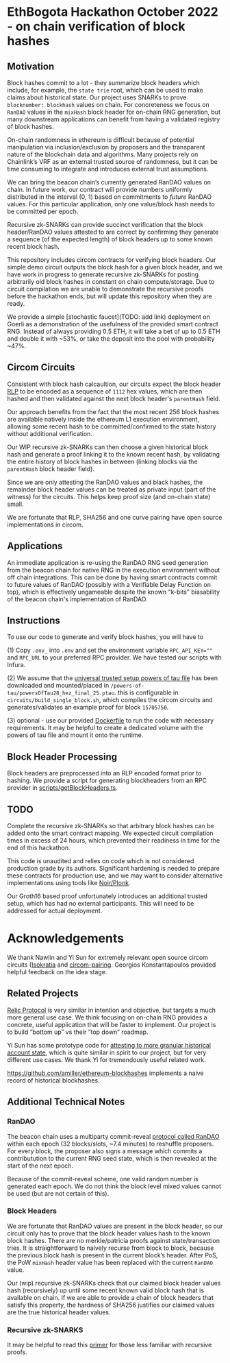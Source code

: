 # EthBogota Hackathon October 2022 - on chain verification of block hashes

## Motivation

Block hashes commit to a lot - they summarize block headers which include, for example, the `state trie` root, which can be used to make claims about historical state. Our project uses SNARKs to prove `blocknumber: blockhash` values on chain. For concreteness we focus on `RanDAO` values in the `mixHash` block header for on-chain RNG generation, but many downstream applications can benefit from having a validated registry of block hashes.

On-chain randomness in ethereum is difficult because of potential manipulation via inclusion/exclusion by proposers and the transparent nature of the blockchain data and algorithms. Many projects rely on Chainlink’s VRF as an external trusted source of randomness, but it can be time consuming to integrate and introduces external trust assumptions.

We can bring the beacon chain’s currently generated RanDAO values on chain. In future work, our contract will provide numbers uniformly distributed in the interval (0, 1) based on commitments to _future_ RanDAO values. For this particular application, only one value/block hash needs to be committed per epoch.

Recursive zk-SNARKs can provide succinct verification that the block header/RanDAO values attested to are correct by confirming they generate a sequence (of the expected length) of block headers up to some known recent block hash.

This repository includes circom contracts for verifying block headers. Our simple demo circuit outputs the block hash for
a given block header, and we have work in progress to generate recursive zk-SNARKs for posting arbitrarily old block hashes in constant on chain compute/storage. Due to circuit compilation we are unable to demonstrate the recursive proofs before the hackathon ends, but will update this repository when they are ready.

We provide a simple [stochastic faucet](TODO: add link) deployment on Goerli as a demonstration of the usefulness of the provided smart contract RNG. Instead of always providing 0.5 ETH, it will take a bet of up to 0.5 ETH and double it with ~53%, or take the deposit into the pool with probability ~47%.

## Circom Circuits

Consistent with block hash calcaultion, our circuits expect the block header [RLP](https://ethereum.org/en/developers/docs/data-structures-and-encoding/rlp/) to be encoded as a sequence of `1112` hex values, which are then hashed and then validated against the next block header's `parentHash` field.

Our approach benefits from the fact that the most recent 256 block hashes are available natively inside the ethereum L1
execution environment, allowing some recent hash to be committed/confirmed to the state history without additional verification.

Our WIP recursive zk-SNARKs can then choose a given historical block hash and generate a proof linking it to the known recent hash,
by validating the entire history of block hashes in between (linking blocks via the `parentHash` block header field).

Since we are only attesting the RanDAO values and black hashes, the remainder block header values can be treated as private input (part of the witness) for the circuits. This helps keep proof size (and on-chain state) small.

We are fortunate that RLP, SHA256 and one curve pairing have open source implementations in circom.

## Applications

An immediate application is re-using the RanDAO RNG seed generation from the beacon chain for native RNG in the execution environment without
off chain integrations. This can be done by having smart contracts commit to future values of RanDAO (possibly with a Verifiable Delay Function on top),
which is effectively ungameable despite the known "k-bits" biasability of the beacon chain's implementation of RanDAO.

## Instructions

To use our code to generate and verify block hashes, you will have to

(1) Copy `.env_` into `.env` and set the environment variable `RPC_API_KEY=""` and `RPC_URL` to your preferred RPC provider. We have tested our scripts with Infura.

(2) We assume that the [universal trusted setup powers of tau file](https://github.com/weijiekoh/perpetualpowersoftau) has been downloaded and mounted/placed in
`/powers-of-tau/powersOfTau28_hez_final_25.ptau`. this is configurable in `circuits/build_single_block.sh`, which compiles the circom circuits and generates/validates an example proof for block `15705750`.

(3) optional - use our provided [Dockerfile](Dockerfile) to run the code with necessary requirements. It may be helpful to create a dedicated volume with the powers of tau file and mount it onto the runtime.

## Block Header Processing

Block headers are preprocessed into an RLP encoded format prior to hashing. We provide a script for generating blockheaders from an RPC provider in [scripts/getBlockHeaders.ts](scripts/getBlockHeaders.ts).

## TODO

Complete the recursive zk-SNARKs so that arbitrary block hashes can be added onto the smart contract mapping. We expected circuit compilation times in excess of 24 hours, which prevented their readiness in time for the end of this hackathon.

This code is unaudited and relies on code which is not considered production grade by its authors. Significant hardening is needed
to prepare these contracts for production use, and we may want to consider alternative implementations using tools like [Noir/Plonk](https://medium.com/aztec-protocol/introducing-noir-the-universal-language-of-zero-knowledge-ff43f38d86d9#:~:text=Introducing%20Noir%3A%20The%20Universal%20Language,by%20Aztec%20Team&text=Aztec%20Network&text=Oct%2C%202022).

Our Groth16 based proof unfortunately introduces an additional trusted setup, which has had no external participants. This will need to be addressed for actual deployment.

# Acknowledgements

We thank Nawlin and Yi Sun for extremely relevant open source circom circuits ([Isokratia](https://github.com/nalinbhardwaj/circom-pairing/tree/082e7705a8a384e7c7568944fa216d3eb8d863ed) and [circom-pairing](https://github.com/yi-sun/circom-pairing).
Georgios Konstantapoulos provided helpful feedback on the idea stage.

## Related Projects

[Relic Protocol](https://relicprotocol.com/) is very similar in intention and objective, but targets a much more general use case. We think focusing on on-chain RNG provides a concrete, useful application that will be faster to implement. Our project is to build “bottom up” vs their “top down” roadmap.

Yi Sun has some prototype code for [attesting to more granular historical account state](https://github.com/yi-sun/zk-attestor), which is quite similar in spirit to our project, but for very different use cases. We thank Yi for tremendously useful related work.

https://github.com/amiller/ethereum-blockhashes implements a naive record of historical blockhashes.

## Additional Technical Notes

### RanDAO

The beacon chain uses a multiparty commit-reveal [protocol called RanDAO](https://eth2.incessant.ink/book/06__building-blocks/02__randomness.html#wait-what-is-randomness) within each epoch (32 blocks/slots, ~7.4 minutes) to reshuffle proposers. For every block, the proposer also signs a message which commits a contributution to the current RNG seed state, which is then revealed at the start of the next epoch.

Because of the commit-reveal scheme, one valid random number is generated each epoch. We do not think the block level mixed values cannot be used (but are not certain of this).

### Block Headers

We are fortunate that RanDAO values are present in the block header, so our circuit only has to prove that the block header values hash to the known block hashes. There are no merkle/patricia proofs against state/transaction tries. It is straightforward to naively recurse from block to block, because the previous block hash is present in the current block’s header. After PoS, the PoW `mixHash` header value has been replaced with the current `RanDAO` value.

Our (wip) recursive zk-SNARKs check that our claimed block header values hash (recursively) up until some recent known valid block hash that is available on chain. If we are able to provide a chain of block headers that satisfy this property, the hardness of SHA256 justifies our claimed values are the true historical header values.

### Recursive zk-SNARKS

It may be helpful to read this [primer](https://www.michaelstraka.com/posts/recursivesnarks/) for those less familiar with recursive proofs.
